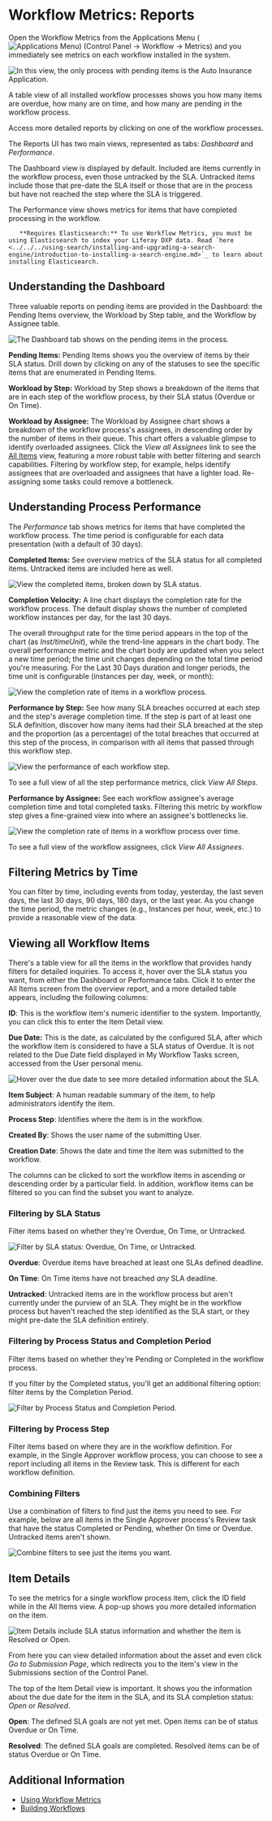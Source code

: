 # Workflow Metrics: Reports

Open the Workflow Metrics from the Applications Menu (![Applications Menu](../../../images/icon-applications-menu.png)) (Control Panel &rarr; Workflow &rarr; Metrics) and you immediately see metrics on each workflow installed in the system.

![In this view, the only process with pending items is the Auto Insurance Application.](./workflow-metrics-reports/images/06.png)

A table view of all installed workflow processes shows you how many items are overdue, how many are on time, and how many are pending in the workflow process.

Access more detailed reports by clicking on one of the workflow processes.

The Reports UI has two main views, represented as tabs: _Dashboard_ and _Performance_.

The Dashboard view is displayed by default. Included are items currently in the workflow process, even those untracked by the SLA. Untracked items include those that pre-date the SLA itself or those that are in the process but have not reached the step where the SLA is triggered.

The Performance view shows metrics for items that have completed processing in the workflow.

```note::
   **Requires Elasticsearch:** To use Workflow Metrics, you must be using Elasticsearch to index your Liferay DXP data. Read `here <../../../using-search/installing-and-upgrading-a-search-engine/introduction-to-installing-a-search-engine.md>`_ to learn about installing Elasticsearch.
```

## Understanding the Dashboard

Three valuable reports on pending items are provided in the Dashboard: the Pending Items overview, the Workload by Step table, and the Workflow by Assignee table.

![The Dashboard tab shows on the pending items in the process.](./workflow-metrics-reports/images/11.png)

**Pending Items:** Pending Items shows you the overview of items by their SLA status. Drill down by clicking on any of the statuses to see the specific items that are enumerated in Pending Items.

**Workload by Step:** Workload by Step shows a breakdown of the items that are in each step of the workflow process, by their SLA status (Overdue or On Time).

**Workload by Assignee:** The Workload by Assignee chart shows a breakdown of the workflow process's assignees, in descending order by the number of items in their queue. This chart offers a valuable glimpse to identify overloaded assignees. Click the _View all Assignees_ link to see the [All Items](#viewing-all-workflow-items) view, featuring a more robust table with better filtering and search capabilities. Filtering by workflow step, for example, helps identify assignees that are overloaded and assignees that have a lighter load. Re-assigning some tasks could remove a bottleneck.

## Understanding Process Performance

The *Performance* tab shows metrics for items that have completed the workflow process. The time period is configurable for each data presentation (with a default of 30 days).

**Completed Items:** See overview metrics of the SLA status for all completed items. Untracked items are included here as well.

![View the completed items, broken down by SLA status.](./workflow-metrics-reports/images/02.png)

**Completion Velocity:** A line chart displays the completion rate for the workflow process. The default display shows the number of completed workflow instances per day, for the last 30 days.

The overall throughput rate for the time period appears in the top of the chart (as _Inst/timeUnit_), while the trend-line appears in the chart body. The overall performance metric and the chart body are updated when you select a new time period; the time unit changes depending on the total time period you're measuring. For the Last 30 Days duration and longer periods, the time unit is configurable (instances per day, week, or month):

![View the completion rate of items in a workflow process.](./workflow-metrics-reports/images/03.png)

**Performance by Step:** See how many SLA breaches occurred at each step and the step's average completion time. If the step is part of at least one SLA definition, discover how many items had their SLA breached at the step and the proportion (as a percentage) of the total breaches that occurred at this step of the process, in comparison with all items that passed through this workflow step.

![View the performance of each workflow step.](./workflow-metrics-reports/images/04.png)

To see a full view of all the step performance metrics, click _View All Steps_.

**Performance by Assignee:** See each workflow assignee's average completion time and total completed tasks. Filtering this metric by workflow step gives a fine-grained view into where an assignee's bottlenecks lie.

![View the completion rate of items in a workflow process over time.](./workflow-metrics-reports/images/05.png)

To see a full view of the workflow assignees, click _View All Assignees_.

## Filtering Metrics by Time

You can filter by time, including events from today, yesterday, the last seven days, the last 30 days, 90 days, 180 days, or the last year. As you change the time period, the metric changes (e.g., Instances per hour, week, etc.) to provide a reasonable view of the data.

## Viewing all Workflow Items

There's a table view for all the items in the workflow that provides handy filters for detailed inquiries. To access it, hover over the SLA status you want, from either the Dashboard or Performance tabs. Click it to enter the All Items screen from the overview report, and a more detailed table appears, including the following columns:

**ID**: This is the workflow item's numeric identifier to the system. Importantly, you can click this to enter the Item Detail view.

**Due Date:** This is the date, as calculated by the configured SLA, after which the workflow item is considered to have a SLA status of Overdue. It is not related to the Due Date field displayed in My Workflow Tasks screen, accessed from the User personal menu.

![Hover over the due date to see more detailed information about the SLA.](./workflow-metrics-reports/images/12.png)

**Item Subject**: A human readable summary of the item, to help administrators identify the item.

**Process Step**: Identifies where the item is in the workflow.

**Created By**: Shows the user name of the submitting User.

**Creation Date**: Shows the date and time the item was submitted to the workflow.

The columns can be clicked to sort the workflow items in ascending or descending order by a particular field. In addition, workflow items can be filtered so you can find the subset you want to analyze.

### Filtering by SLA Status

Filter items based on whether they're Overdue, On Time, or Untracked.

![Filter by SLA status: Overdue, On Time, or Untracked.](./workflow-metrics-reports/images/10.png)

**Overdue**: Overdue items have breached at least one SLAs defined deadline.

**On Time**: On Time items have not breached _any_ SLA deadline.

**Untracked**: Untracked items are in the workflow process but aren't currently under the purview of an SLA. They might be in the workflow process but haven't reached the step identified as the SLA start, or they might pre-date the SLA definition entirely.

### Filtering by Process Status and Completion Period

Filter items based on whether they're Pending or Completed in the workflow process.

If you filter by the Completed status, you'll get an additional filtering option: filter items by the Completion Period.

![Filter by Process Status and Completion Period.](./workflow-metrics-reports/images/09.png)

### Filtering by Process Step

Filter items based on where they are in the workflow definition. For example, in the Single Approver workflow process, you can choose to see a report including all items in the Review task. This is different for each workflow definition.

### Combining Filters

Use a combination of filters to find just the items you need to see. For example, below are all items in the Single Approver process's Review task that have the status Completed or Pending, whether On time or Overdue. Untracked items aren't shown.

![Combine filters to see just the items you want.](./workflow-metrics-reports/images/08.png)

## Item Details

To see the metrics for a single workflow process item, click the ID field while in the All Items view. A pop-up shows you more detailed information on the item.

![Item Details include SLA status information and whether the item is Resolved or Open.](./workflow-metrics-reports/images/07.png)

From here you can view detailed information about the asset and even click *Go to Submission Page*, which redirects you to the item's view in the Submissions section of the Control Panel.

The top of the Item Detail view is important. It shows you the information about the due date for the item in the SLA, and its SLA completion status: _Open_ or _Resolved_.

**Open**: The defined SLA goals are not yet met. Open items can be of status Overdue or On Time.

**Resolved**: The defined SLA goals are completed. Resolved items can be of status Overdue or On Time.

## Additional Information

* [Using Workflow Metrics](./using-workflow-metrics.md)
* [Building Workflows](../designing-and-managing-workflows/building-workflows.md)
